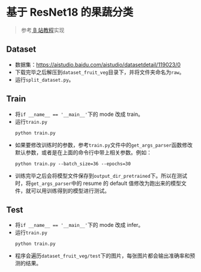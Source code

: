 # 基于 ResNet18 的果蔬分类

>参考[ B 站教程](https://www.bilibili.com/video/BV1vZ4y1h7X9/?spm_id_from=333.788)实现

## Dataset
- 数据集：https://aistudio.baidu.com/aistudio/datasetdetail/119023/0
- 下载完毕之后解压到`dataset_fruit_veg`目录下，并将文件夹命名为`raw`。
- 运行`split_dataset.py`。

## Train
- 将`if __name__ == '__main__'`下的 mode 改成 train。
- 运行`train.py`
  ```shell
  python train.py
  ```
- 如果要修改训练时的参数，参考`train.py`文件中的`get_args_parser`函数修改默认参数，或者是在上面的命令行中带上相关参数。例如：
  ```shell
  python train.py --batch_size=36 --epochs=30
  ```
- 训练完毕之后会将模型文件保存到`output_dir_pretrained`下。所以在测试时，将`get_args_parser`中的 resume 的 default 值修改为跑出来的模型文件，就可以用训练得到的模型进行测试。

## Test
- 将`if __name__ == '__main__'`下的 mode 改成 infer。
- 运行`train.py`
  ```shell
  python train.py
  ```
- 程序会遍历`dataset_fruit_veg/test`下的图片，每张图片都会输出准确率和预测的结果。